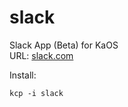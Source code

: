 # slack
Slack App (Beta) for KaOS
<br>
URL: <a href="https://slack.com/">slack.com</a>
 
Install:
```
kcp -i slack
```
